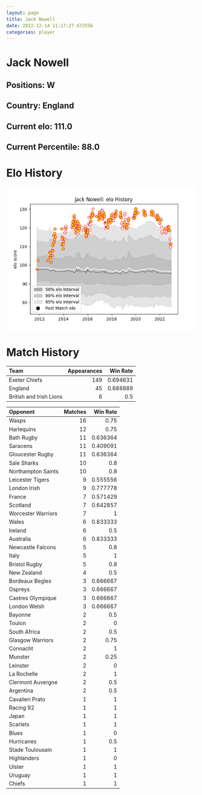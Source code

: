 ```yaml
---  
layout: page  
title: Jack Nowell  
date: 2022-12-14 11:17:27.672556  
categories: player  
---
```

# Jack Nowell

## Positions: W

## Country: England

## Current elo: 111.0

## Current Percentile: 88.0

# Elo History


![elo history](history_JackNowell.png)
# Match History


| Team                    |   Appearances |   Win Rate |
|:------------------------|--------------:|-----------:|
| Exeter Chiefs           |           149 |   0.694631 |
| England                 |            45 |   0.688889 |
| British and Irish Lions |             6 |   0.5      |

| Opponent           |   Matches |   Win Rate |
|:-------------------|----------:|-----------:|
| Wasps              |        16 |   0.75     |
| Harlequins         |        12 |   0.75     |
| Bath Rugby         |        11 |   0.636364 |
| Saracens           |        11 |   0.409091 |
| Gloucester Rugby   |        11 |   0.636364 |
| Sale Sharks        |        10 |   0.8      |
| Northampton Saints |        10 |   0.8      |
| Leicester Tigers   |         9 |   0.555556 |
| London Irish       |         9 |   0.777778 |
| France             |         7 |   0.571429 |
| Scotland           |         7 |   0.642857 |
| Worcester Warriors |         7 |   1        |
| Wales              |         6 |   0.833333 |
| Ireland            |         6 |   0.5      |
| Australia          |         6 |   0.833333 |
| Newcastle Falcons  |         5 |   0.8      |
| Italy              |         5 |   1        |
| Bristol Rugby      |         5 |   0.8      |
| New Zealand        |         4 |   0.5      |
| Bordeaux Begles    |         3 |   0.666667 |
| Ospreys            |         3 |   0.666667 |
| Castres Olympique  |         3 |   0.666667 |
| London Welsh       |         3 |   0.666667 |
| Bayonne            |         2 |   0.5      |
| Toulon             |         2 |   0        |
| South Africa       |         2 |   0.5      |
| Glasgow Warriors   |         2 |   0.75     |
| Connacht           |         2 |   1        |
| Munster            |         2 |   0.25     |
| Leinster           |         2 |   0        |
| La Rochelle        |         2 |   1        |
| Clermont Auvergne  |         2 |   0.5      |
| Argentina          |         2 |   0.5      |
| Cavalieri Prato    |         1 |   1        |
| Racing 92          |         1 |   1        |
| Japan              |         1 |   1        |
| Scarlets           |         1 |   1        |
| Blues              |         1 |   0        |
| Hurricanes         |         1 |   0.5      |
| Stade Toulousain   |         1 |   1        |
| Highlanders        |         1 |   0        |
| Ulster             |         1 |   1        |
| Uruguay            |         1 |   1        |
| Chiefs             |         1 |   1        |